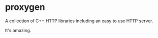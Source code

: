 proxygen
========

A collection of C++ HTTP libraries including an easy to use HTTP server.

It's amazing.

